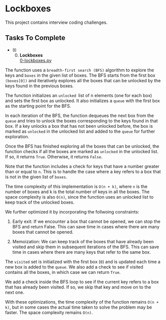 # Lockboxes

This project contains interview coding challenges.

## Tasks To Complete

+ [x] 0. **Lockboxes**<br/>[0-lockboxes.py](0-lockboxes.py) 

<!-- Explanation -->
The function uses a `breadth-first search (BFS)` algorithm to explore the keys and `boxes` in the given list of boxes. The BFS starts from the first box `(boxes[0])` and iteratively explores all the boxes that can be unlocked by the keys found in the previous boxes.

The function initializes an `unlocked `list of n elements (one for each box) and sets the first box as unlocked. It also initializes a `queue` with the first box as the starting point for the BFS.

In each iteration of the BFS, the function dequeues the next box from the `queue` and tries to unlock the boxes corresponding to the keys found in that box. If a key unlocks a box that has not been unlocked before, the box is marked as `unlocked` in the unlocked list and added to the `queue` for further exploration.

Once the BFS has finished exploring all the boxes that can be unlocked, the function checks if all the boxes are marked as `unlocked` in the unlocked list. If so, it returns `True`. Otherwise, it returns `False`.

Note that the function includes a check for keys that have a number greater than or equal to `n`. This is to handle the case where a key refers to a box that is not in the given list of `boxes`.

The time complexity of this implementation is `O(n + k)`, where `n` is the number of boxes and k is the total number of keys in all the boxes. The space complexity is also `O(n)`, since the function uses an unlocked list to keep track of the unlocked boxes.

We further optimized it by incorporating the follwoing constraints:

1. Early exit: If we encounter a box that cannot be opened, we can stop the BFS and return False. This can save time in cases where there are many boxes that cannot be opened.

2. Memoization: We can keep track of the boxes that have already been visited and skip them in subsequent iterations of the BFS. This can save time in cases where there are many keys that refer to the same box.

The `visited` set is initialized with the first box (`0`) and is updated each time a new box is added to the `queue`. We also add a check to see if visited contains all the boxes, in which case we can return `True`.

We add a check inside the BFS loop to see if the current key refers to a box that has already been visited. If so, we skip that key and move on to the next one.

With these optimizations, the time complexity of the function remains `O(n + k)`, but in some cases the actual time taken to solve the problem may be faster. The space complexity remains `O(n)`.